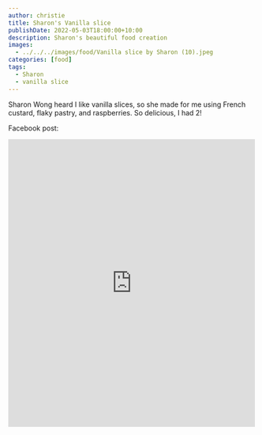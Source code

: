 ```yaml
---
author: christie
title: Sharon's Vanilla slice
publishDate: 2022-05-03T18:00:00+10:00
description: Sharon's beautiful food creation
images:
  - ../../../images/food/Vanilla slice by Sharon (10).jpeg
categories: [food]
tags:
  - Sharon
  - vanilla slice
---
```


Sharon Wong heard I like vanilla slices, so she made for me using French custard, flaky pastry, and raspberries. So delicious, I had 2!

Facebook post:

<iframe src="https://www.facebook.com/plugins/post.php?href=https%3A%2F%2Fwww.facebook.com%2Fchris1.tham%2Fposts%2Fpfbid025J9MgUgAPdAPqvpYkpD47GciDRn7XdaYfSUaYitggaQwFGCDd5zhjP3wKyhB8fvfl&show_text=true&width=500" width="500" height="582" style="border:none;overflow:hidden" scrolling="no" frameborder="0" allowfullscreen="true" allow="autoplay; clipboard-write; encrypted-media; picture-in-picture; web-share"></iframe>
